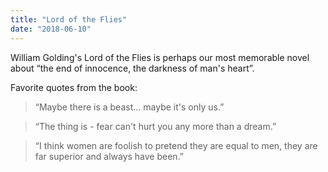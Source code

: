 ```yaml
---
title: "Lord of the Flies"
date: "2018-06-10"
---
```


William Golding's Lord of the Flies is perhaps our most memorable novel about “the end of innocence, the darkness of man's heart”.

Favorite quotes from the book:

> “Maybe there is a beast… maybe it's only us.”

> “The thing is - fear can't hurt you any more than a dream.”

> “I think women are foolish to pretend they are equal to men, they are far superior and always have been.”

